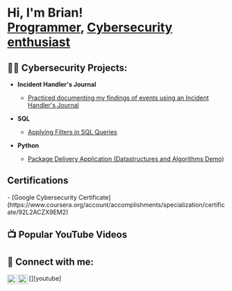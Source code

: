 <h1>Hi, I'm Brian! <br/><a href="https://github.com/joshmadakor1">Programmer</a>, <a href="https://www.linkedin.com/in/joshmadakor/">Cybersecurity enthusiast</a>

<h2>👨‍💻 Cybersecurity Projects:</h2>

- <b>Incident Handler's Journal</b>
  - [Practiced documenting my findings of events using an Incident Handler's Journal](https://docs.google.com/document/d/e/2PACX-1vS-608xXqdcezUGMytIG4gzh4vwO-YqOyHSu1E2vXfipxx9BjFdAGSyIzoZ7ZoJkUihmsPIZ4x7v8b0/pub)

- <b>SQL</b>
  - [Applying Filters in SQL Queries](https://docs.google.com/document/d/120xYIJTo9ZXOvWa9JpSTYqOhUYM-XsrTe5sTP5OV_30/edit?usp=sharing)
- <b>Python</b>
  - [Package Delivery Application (Datastructures and Algorithms Demo)](https://github.com/joshmadakor1/Package-Delivery-Pathfinding-Algorithm)

<h2> Certifications</h2>
- [Google Cybersecurity Certificate](https://www.coursera.org/account/accomplishments/specialization/certificate/92L2ACZX9EM2)

<h2>📺 Popular YouTube Videos</h2>

<h2> 🤳 Connect with me:</h2>

[<img align="left" alt="JoshMadakor | YouTube" width="22px" src="https://cdn.jsdelivr.net/npm/simple-icons@v3/icons/youtube.svg" />][youtube]
[<img align="left" alt="JoshMadakor | LinkedIn" width="22px" src="https://cdn.jsdelivr.net/npm/simple-icons@v3/icons/linkedin.svg" />][linkedin]



[linkedin]: https://linkedin.com/in/brian-means-jr-4b201741

<!--
**joshmadakor1/joshmadakor1** is a ✨ _special_ ✨ repository because its `README.md` (this file) appears on your GitHub profile.

Here are some ideas to get you started:

- 🔭 I’m currently working on ...
- 🌱 I’m currently learning ...
- 👯 I’m looking to collaborate on ...
- 🤔 I’m looking for help with ...
- 💬 Ask me about ...
- 📫 How to reach me: ...
- 😄 Pronouns: ...
- ⚡ Fun fact: ...
-->
